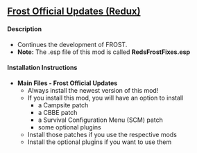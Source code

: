 ## [Frost Official Updates (Redux)](https://www.nexusmods.com/fallout4/mods/65485)


#### Description
* Continues the development of FROST. 
* **Note:** The .esp file of this mod is called **RedsFrostFixes.esp**

#### Installation Instructions
* **Main Files - Frost Official Updates**
    * Always install the newest version of this mod!
    * If you install this mod, you will have an option to install 
        * a Campsite patch
        * a CBBE patch
        * a Survival Configuration Menu (SCM) patch
        * some optional plugins
    * Install those patches if you use the respective mods
    * Install the optional plugins if you want to use them